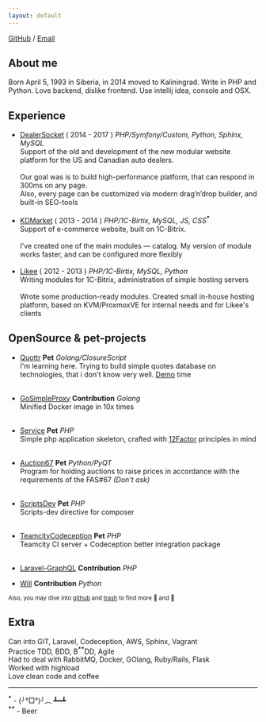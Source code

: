 ```yaml
---
layout: default
---
```


[GitHub](https://github.com/neronmoon) / [Email](mailto:alistar.neron@gmail.com)<br>

## About me
Born April 5, 1993 in Siberia, in 2014 moved to Kaliningrad. Write in PHP and Python. Love backend, dislike frontend. Use intellij idea, console and OSX.

## Experience
- [DealerSocket](http://dealersocket.com/) ( 2014 - 2017 ) *PHP/Symfony/Custom, Python, Sphinx, MySQL*<br>
Support of the old and development of the new modular website platform for the US and Canadian auto dealers.<br><br>
Our goal was is to build high-performance platform, that can respond in 300ms on any page. <br>
Also, every page can be customized via modern drag’n’drop builder, and built-in SEO-tools<br><br>
- [KDMarket](http://kdmarket.ru/) ( 2013 - 2014 ) *PHP/1C-Birtix, MySQL, JS, CSS<sup>**\***</sup>*<br>
Support of e-commerce website, built on 1C-Bitrix.<br><br>
I've created one of the main modules &mdash; catalog. My version of module works faster, and can be configured more flexibly<br><br>
- [Likee](https://likee.ru/) ( 2012 - 2013 ) *PHP/1C-Birtix, MySQL, Python* <br>
Writing modules for 1C-Bitrix, administration of simple hosting servers<br><br>
Wrote some production-ready modules. Created small in-house hosting platform, based on KVM/ProxmoxVE for internal needs and for
Likee's clients

## OpenSource  & pet-projects
- [Quottr](https://github.com/neronmoon/quottr) **Pet** *Golang/ClosureScript* <br>
I'm learning here. Trying to build simple quotes database on technologies, that i don't know very well. [Demo](http://quottr.krasnoperov.tk/) time<br> <br>
- [GoSimpleProxy](https://github.com/neoascetic/gosimpleproxy/pull/5) **Contribution** *Golang* <br>
Minified Docker image in 10x times <br> <br>
- [Service](https://github.com/FridayLabs/service) **Pet** *PHP* <br>
Simple php application skeleton, crafted with [12Factor](http://12factor.net/) principles in mind <br> <br>
- [Auction67](https://github.com/neronmoon/auction67) **Pet** *Python/PyQT* <br>
Program for holding auctions to raise prices in accordance with the requirements of the FAS#67 *(Don't ask)* <br> <br>
- [ScriptsDev](https://github.com/neronmoon/scriptsdev) **Pet** *PHP* <br>
Scripts-dev directive for composer <br> <br>
- [TeamcityCodeception](https://github.com/neronmoon/TeamcityCodeception) **Pet** *PHP* <br>
Teamcity CI server + Codeception better integration package <br> <br>

- [Laravel-GraphQL](https://github.com/Folkloreatelier/laravel-graphql/pull/96) **Contribution** *PHP*
- [Will](https://github.com/skoczen/will/pull/76) **Contribution**  *Python*

<small>Also, you may dive into [github](https://github.com/neronmoon) and [trash](https://github.com/fridaylabs) to find more 💩 and 💎</small>

## Extra
Can into GIT, Laravel, Codeception, AWS, Sphinx, Vagrant<br>
Practice TDD, BDD, B<sup>**\***</sup><sup>**\***</sup>DD, Agile<br>
Had to deal with  RabbitMQ, Docker, GOlang, Ruby/Rails, Flask<br>
Worked with highload<br>
Love clean code and coffee<br>

------

<sup>**\***</sup> - (╯°□°)╯︵ ┻━┻ <br>
<sup>**\***</sup><sup>**\***</sup> - Beer
